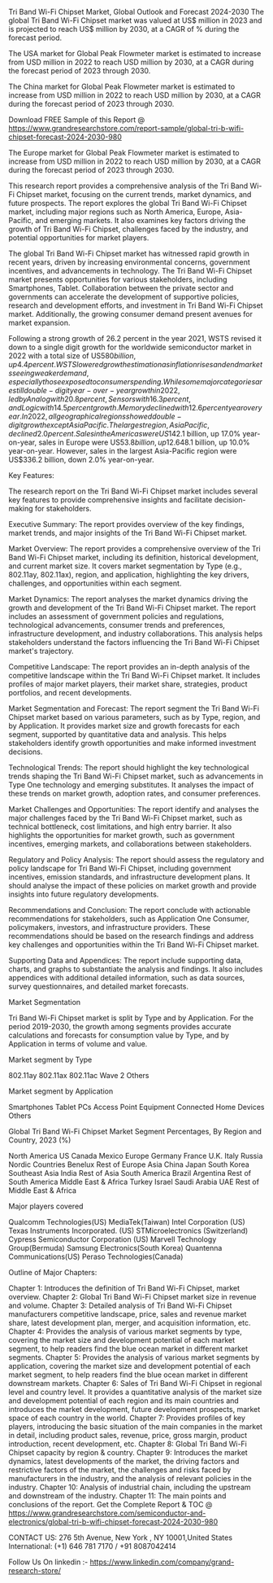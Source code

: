 Tri Band Wi-Fi Chipset Market, Global Outlook and Forecast 2024-2030
The global Tri Band Wi-Fi Chipset market was valued at US$ million in 2023 and is projected to reach US$ million by 2030, at a CAGR of % during the forecast period.

The USA market for Global Peak Flowmeter market is estimated to increase from USD million in 2022 to reach USD million by 2030, at a CAGR during the forecast period of 2023 through 2030.

The China market for Global Peak Flowmeter market is estimated to increase from USD million in 2022 to reach USD million by 2030, at a CAGR during the forecast period of 2023 through 2030.

Download FREE Sample of this Report @ https://www.grandresearchstore.com/report-sample/global-tri-b-wifi-chipset-forecast-2024-2030-980

The Europe market for Global Peak Flowmeter market is estimated to increase from USD million in 2022 to reach USD million by 2030, at a CAGR during the forecast period of 2023 through 2030.

This research report provides a comprehensive analysis of the Tri Band Wi-Fi Chipset market, focusing on the current trends, market dynamics, and future prospects. The report explores the global Tri Band Wi-Fi Chipset market, including major regions such as North America, Europe, Asia-Pacific, and emerging markets. It also examines key factors driving the growth of Tri Band Wi-Fi Chipset, challenges faced by the industry, and potential opportunities for market players.

The global Tri Band Wi-Fi Chipset market has witnessed rapid growth in recent years, driven by increasing environmental concerns, government incentives, and advancements in technology. The Tri Band Wi-Fi Chipset market presents opportunities for various stakeholders, including Smartphones, Tablet. Collaboration between the private sector and governments can accelerate the development of supportive policies, research and development efforts, and investment in Tri Band Wi-Fi Chipset market. Additionally, the growing consumer demand present avenues for market expansion.

Following a strong growth of 26.2 percent in the year 2021, WSTS revised it down to a single digit growth for the worldwide semiconductor market in 2022 with a total size of US$580 billion, up 4.4 percent. WSTS lowered growth estimation as inflation rises and end markets seeing weaker demand, especially those exposed to consumer spending. While some major categories are still double-digit year-over-year growth in 2022, led by Analog with 20.8 percent, Sensors with 16.3 percent, and Logic with 14.5 percent growth. Memory declined with 12.6 percent year over year. In 2022, all geographical regions showed double-digit growth except Asia Pacific. The largest region, Asia Pacific, declined 2.0 percent. Sales in the Americas were US$142.1 billion, up 17.0% year-on-year, sales in Europe were US$53.8 billion, up 12.6% year-on-year, and sales in Japan were US$48.1 billion, up 10.0% year-on-year. However, sales in the largest Asia-Pacific region were US$336.2 billion, down 2.0% year-on-year.

Key Features:

The research report on the Tri Band Wi-Fi Chipset market includes several key features to provide comprehensive insights and facilitate decision-making for stakeholders.

Executive Summary: The report provides overview of the key findings, market trends, and major insights of the Tri Band Wi-Fi Chipset market.

Market Overview: The report provides a comprehensive overview of the Tri Band Wi-Fi Chipset market, including its definition, historical development, and current market size. It covers market segmentation by Type (e.g., 802.11ay, 802.11ax), region, and application, highlighting the key drivers, challenges, and opportunities within each segment.

Market Dynamics: The report analyses the market dynamics driving the growth and development of the Tri Band Wi-Fi Chipset market. The report includes an assessment of government policies and regulations, technological advancements, consumer trends and preferences, infrastructure development, and industry collaborations. This analysis helps stakeholders understand the factors influencing the Tri Band Wi-Fi Chipset market's trajectory.

Competitive Landscape: The report provides an in-depth analysis of the competitive landscape within the Tri Band Wi-Fi Chipset market. It includes profiles of major market players, their market share, strategies, product portfolios, and recent developments.

Market Segmentation and Forecast: The report segment the Tri Band Wi-Fi Chipset market based on various parameters, such as by Type, region, and by Application. It provides market size and growth forecasts for each segment, supported by quantitative data and analysis. This helps stakeholders identify growth opportunities and make informed investment decisions.

Technological Trends: The report should highlight the key technological trends shaping the Tri Band Wi-Fi Chipset market, such as advancements in Type One technology and emerging substitutes. It analyses the impact of these trends on market growth, adoption rates, and consumer preferences.

Market Challenges and Opportunities: The report identify and analyses the major challenges faced by the Tri Band Wi-Fi Chipset market, such as technical bottleneck, cost limitations, and high entry barrier. It also highlights the opportunities for market growth, such as government incentives, emerging markets, and collaborations between stakeholders.

Regulatory and Policy Analysis: The report should assess the regulatory and policy landscape for Tri Band Wi-Fi Chipset, including government incentives, emission standards, and infrastructure development plans. It should analyse the impact of these policies on market growth and provide insights into future regulatory developments.

Recommendations and Conclusion: The report conclude with actionable recommendations for stakeholders, such as Application One Consumer, policymakers, investors, and infrastructure providers. These recommendations should be based on the research findings and address key challenges and opportunities within the Tri Band Wi-Fi Chipset market.

Supporting Data and Appendices: The report include supporting data, charts, and graphs to substantiate the analysis and findings. It also includes appendices with additional detailed information, such as data sources, survey questionnaires, and detailed market forecasts.

Market Segmentation

Tri Band Wi-Fi Chipset market is split by Type and by Application. For the period 2019-2030, the growth among segments provides accurate calculations and forecasts for consumption value by Type, and by Application in terms of volume and value.

Market segment by Type

802.11ay
802.11ax
802.11ac Wave 2
Others

Market segment by Application

Smartphones
Tablet
PCs
Access Point Equipment
Connected Home Devices
Others

Global Tri Band Wi-Fi Chipset Market Segment Percentages, By Region and Country, 2023 (%)

North America
US
Canada
Mexico
Europe
Germany
France
U.K.
Italy
Russia
Nordic Countries
Benelux
Rest of Europe
Asia
China
Japan
South Korea
Southeast Asia
India
Rest of Asia
South America
Brazil
Argentina
Rest of South America
Middle East & Africa
Turkey
Israel
Saudi Arabia
UAE
Rest of Middle East & Africa

Major players covered

Qualcomm Technologies(US)
MediaTek(Taiwan)
Intel Corporation (US)
Texas Instruments Incorporated. (US)
STMicroelectronics (Switzerland)
Cypress Semiconductor Corporation (US)
Marvell Technology Group(Bermuda)
Samsung Electronics(South Korea)
Quantenna Communications(US)
Peraso Technologies(Canada)

Outline of Major Chapters:

Chapter 1: Introduces the definition of Tri Band Wi-Fi Chipset, market overview.
Chapter 2: Global Tri Band Wi-Fi Chipset market size in revenue and volume.
Chapter 3: Detailed analysis of Tri Band Wi-Fi Chipset manufacturers competitive landscape, price, sales and revenue market share, latest development plan, merger, and acquisition information, etc.
Chapter 4: Provides the analysis of various market segments by type, covering the market size and development potential of each market segment, to help readers find the blue ocean market in different market segments.
Chapter 5: Provides the analysis of various market segments by application, covering the market size and development potential of each market segment, to help readers find the blue ocean market in different downstream markets.
Chapter 6: Sales of Tri Band Wi-Fi Chipset in regional level and country level. It provides a quantitative analysis of the market size and development potential of each region and its main countries and introduces the market development, future development prospects, market space of each country in the world.
Chapter 7: Provides profiles of key players, introducing the basic situation of the main companies in the market in detail, including product sales, revenue, price, gross margin, product introduction, recent development, etc.
Chapter 8: Global Tri Band Wi-Fi Chipset capacity by region & country.
Chapter 9: Introduces the market dynamics, latest developments of the market, the driving factors and restrictive factors of the market, the challenges and risks faced by manufacturers in the industry, and the analysis of relevant policies in the industry.
Chapter 10: Analysis of industrial chain, including the upstream and downstream of the industry.
Chapter 11: The main points and conclusions of the report.
Get the Complete Report & TOC @ https://www.grandresearchstore.com/semiconductor-and-electronics/global-tri-b-wifi-chipset-forecast-2024-2030-980

CONTACT US:
276 5th Avenue, New York , NY 10001,United States
International: (+1) 646 781 7170 / +91 8087042414

Follow Us On linkedin :- https://www.linkedin.com/company/grand-research-store/
